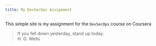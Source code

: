 ```yaml
---
title: My DevSecOps Assignment
---
```


This simple site is my assignment for the `DevSecOps` course on Coursera

> If you fell down yesterday, stand up today.\
> H. G. Wells
